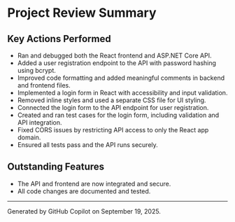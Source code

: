 # Project Review Summary

## Key Actions Performed

- Ran and debugged both the React frontend and ASP.NET Core API.
- Added a user registration endpoint to the API with password hashing using bcrypt.
- Improved code formatting and added meaningful comments in backend and frontend files.
- Implemented a login form in React with accessibility and input validation.
- Removed inline styles and used a separate CSS file for UI styling.
- Connected the login form to the API endpoint for user registration.
- Created and ran test cases for the login form, including validation and API integration.
- Fixed CORS issues by restricting API access to only the React app domain.
- Ensured all tests pass and the API runs securely.

## Outstanding Features
- The API and frontend are now integrated and secure.
- All code changes are documented and tested.

---
Generated by GitHub Copilot on September 19, 2025.
